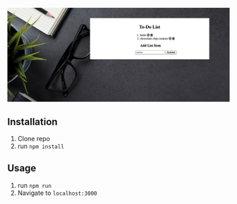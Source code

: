 
![To-Do](public/to-doexpress.png)

## Installation

1. Clone repo
2. run `npm install`

## Usage

1. run `npm run`
2. Navigate to `localhost:3000`
